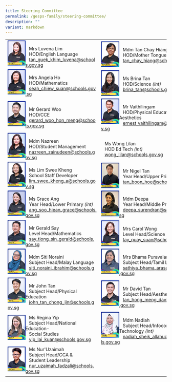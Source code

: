 ```yaml
---
title: Steering Committee
permalink: /gesps-family/steering-committee/
description: ""
variant: markdown
---
```

| | | | |
|---|---|---|---|
<img src="/images/mrs%20luvena%20lim%202.jpg" align="left" style="width:20%"><br>&nbsp;&nbsp;&nbsp;Mrs Luvena Lim<br>&nbsp;&nbsp;&nbsp;HOD/English Language<br>&nbsp;&nbsp;&nbsp;[tan_guek_khim_luvena@schools.gov.sg](mailto:Tan_Guek_Khim_Luvena@schools.gov.sg)|<img src="/images/mdm%20tan%20chay%20hiang.jpg" align="left" style="width:20%"><br>&nbsp;&nbsp;&nbsp;Mdm Tan Chay Hiang<br>&nbsp;&nbsp;&nbsp;HOD/Mother Tongue Language<br>&nbsp;&nbsp;&nbsp;[tan_chay_hiang@schools.gov.sg](mailto:tan_chay_hiang@schools.gov.sg)|
<img src="/images/mrs%20angela%20ho%202.jpg" align="left" style="width:20%"><br>&nbsp;&nbsp;&nbsp;Mrs Angela Ho<br>&nbsp;&nbsp;&nbsp;HOD/Mathematics<br>&nbsp;&nbsp;&nbsp;[seah_chiew_suan@schools.gov.sg](mailto:Seah_Chiew_Suan@schools.gov.sg)|<img src="/images/ms%20brina%20tan%20(2).jpg" align="left" style="width:20%"><br>&nbsp;&nbsp;&nbsp;Ms Brina Tan<br>&nbsp;&nbsp;&nbsp;HOD/Science *(int)*<br>&nbsp;&nbsp;&nbsp;[brina_tan@schools.gov.sg](mailto:brina_tan@schools.gov.sg)|
<img src="/images/mr%20gerard%20woo.jpg" align="left" style="width:20%"><br>&nbsp;&nbsp;&nbsp;Mr Gerard Woo<br>&nbsp;&nbsp;&nbsp;HOD/CCE<br>&nbsp;&nbsp;&nbsp;[gerard_woo_hon_meng@schools.gov.sg](mailto:Gerard_Woo_Hon_meng)|<img src="/images/mr%20vaithilingam%20ernest%20junior%202.jpg" align="left" style="width:20%"><br>&nbsp;&nbsp;&nbsp;Mr Vaithilingam<br>&nbsp;&nbsp;&nbsp;HOD/Physical Education &amp; Aesthetics<br>&nbsp;&nbsp;&nbsp;[ernest_vaithilingam@schools.gov.sg](mailto:Ernest_Vaithilingam@schools.gov.sg)|
<img src="/images/mdm%20nazreen%202.jpg" align="left" style="width:20%"><br>&nbsp;&nbsp;&nbsp;Mdm Nazreen<br>&nbsp;&nbsp;&nbsp;HOD/Student Management<br>&nbsp;&nbsp;&nbsp;[nazreen_zainudeen@schools.gov.sg](mailto:Nazreen_Zainudeen@schools.gov.sg)|<br>&nbsp;&nbsp;&nbsp;Ms Wong Lilan<br>&nbsp;&nbsp;&nbsp;HOD Ed Tech *(int)*<br>&nbsp;&nbsp;&nbsp;[wong_lilan@schools.gov.sg](mailto:wong_lilan@schools.gov.sg)|
<img src="/images/ms%20lim%20swee%20kheng%202.jpg" align="left" style="width:20%"><br>&nbsp;&nbsp;&nbsp;Ms Lim Swee Kheng<br>&nbsp;&nbsp;&nbsp;School Staff Developer<br>&nbsp;&nbsp;&nbsp;[lim_swee_kheng_a@schools.gov.sg](mailto:lim_swee_kheng_a@schools.gov.sg)|<img src="/images/Mr_Tan_Boon_Hoe_Nigel.jpg" align="left" style="width:20%"> <br>&nbsp;&nbsp;&nbsp;Mr Nigel Tan<br>&nbsp;&nbsp;&nbsp;Year Head/Upper Primary<br>&nbsp;&nbsp;&nbsp;[tan_boon_hoe@schools.gov.sg](mailto:tan_boon_hoe@schools.gov.sg)|
<img src="/images/ms%20grace%20ang.jpg" align="left" style="width:20%"><br>&nbsp;&nbsp;&nbsp;Ms Grace Ang<br>&nbsp;&nbsp;&nbsp;Year Head/Lower Primary *(int)*<br>&nbsp;&nbsp;&nbsp;[ang_soo_hiean_grace@schools.gov.sg](mailto:ang_soo_hiean_grace@schools.gov.sg)|<img src="/images/mdm%20deepa%20(2).jpg" align="left" style="width:20%"><br>&nbsp;&nbsp;&nbsp;Mdm Deepa<br>&nbsp;&nbsp;&nbsp;Year Head/Middle Primary<br>&nbsp;&nbsp;&nbsp;[deepa_surendran@schools.gov.sg](mailto:Deepa_Surendran@schools.gov.sg)|
<img src="/images/mr%20gerald%20say-amended.jpg" align="left" style="width:20%"><br>&nbsp;&nbsp;&nbsp;Mr Gerald Say<br>&nbsp;&nbsp;&nbsp;Level Head/Mathematics<br>&nbsp;&nbsp;&nbsp;[say_tiong_sin_gerald@schools.gov.sg](mailto:say_tiong_sin_gerald@schools.gov.sg)|<img src="/images/mrs%20carol%20wong%202.jpg" align="left" style="width:20%"><br>&nbsp;&nbsp;&nbsp;Mrs Carol Wong<br>&nbsp;&nbsp;&nbsp;Level Head/Science<br>&nbsp;&nbsp;&nbsp;[tay_puay_suan@schools.gov.sg](mailto:tay_puay_suan@schools.gov.sg)|
<img src="/images/ms%20siti%20noraini-amended.jpg" align="left" style="width:20%"><br>&nbsp;&nbsp;&nbsp;Mdm Siti Noraini<br>&nbsp;&nbsp;&nbsp;Subject Head/Malay Language<br>&nbsp;&nbsp;&nbsp;[siti_noraini_ibrahim@schools.gov.sg](mailto:siti_noraini_ibrahim@schools.gov.sg)|<img src="/images/mrs%20bhama%20puravalan.jpg" align="left" style="width:20%"><br>&nbsp;&nbsp;&nbsp;Mrs Bhama Puravalan<br>&nbsp;&nbsp;&nbsp;Subject Head/Tamil Language<br>&nbsp;&nbsp;&nbsp;[sathiya_bhama_arasan@schools.gov.sg](mailto:sathiya_bhama_arasan@schools.gov.sg)|
<img src="/images/mr%20john%20tan-amended.jpg" align="left" style="width:20%"><br>&nbsp;&nbsp;&nbsp;Mr John Tan<br>&nbsp;&nbsp;&nbsp;Subject Head/Physical Education<br>&nbsp;&nbsp;&nbsp;[john_tan_chong_jin@schools.gov.sg](mailto:john_tan_chong_jin@schools.gov.sg)|<img src="/images/mr%20david%20tan.jpg" align="left" style="width:20%"><br>&nbsp;&nbsp;&nbsp;Mr David Tan<br>&nbsp;&nbsp;&nbsp;Subject Head/Aesthetics<br>&nbsp;&nbsp;&nbsp;[tan_hong_meng_david@schools.gov.sg](mailto:tan_hong_meng_david@schools.gov.sg)|
<img src="/images/ms%20regina%20yip.jpg" align="left" style="width:20%">&nbsp;&nbsp;&nbsp;Ms Regina Yip<br>&nbsp;&nbsp;&nbsp;Subject Head/National Education-<br>&nbsp;&nbsp;&nbsp;Social Studies<br>&nbsp;&nbsp;&nbsp;[yip_lai_kuan@schools.gov.sg](mailto:yip_lai_kuan@schools.gov.sg)|<img src="/images/mdm%20nadiah%20(2).jpg" align="left" style="width:20%"><br>&nbsp;&nbsp;&nbsp;Mdm Nadiah<br>&nbsp;&nbsp;&nbsp;Subject Head/Infocomm Technology *(int)*<br>&nbsp;&nbsp;&nbsp;[nadiah_sheik_allahuddin@schools.gov.sg](mailto:nadiah_sheik_allahuddin@schools.gov.sg)
|<img src="/images/ms%20nur'uzaimah.jpg" align="left" style="width:20%">&nbsp;&nbsp;&nbsp;Ms Nur'Uzaimah<br>&nbsp;&nbsp;&nbsp;Subject Head/CCA &amp; <br>&nbsp;&nbsp;&nbsp;Student Leadership<br>&nbsp;&nbsp;&nbsp;[nur_uzaimah_fadzali@schools.gov.sg](mailto:nur_uzaimah_fadzali@schools.gov.sg)|
| | | | |